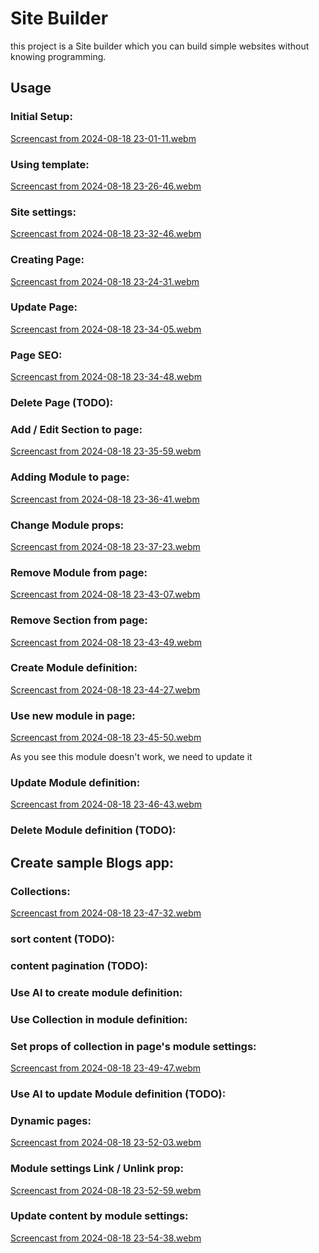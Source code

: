 # Site Builder
this project is a Site builder which you can build simple websites without knowing programming.

## Usage
### Initial Setup:
[Screencast from 2024-08-18 23-01-11.webm](https://github.com/user-attachments/assets/c75a926f-21d7-470f-a73b-fc100eb091c2)

### Using template:
[Screencast from 2024-08-18 23-26-46.webm](https://github.com/user-attachments/assets/ccf4e344-b32b-48ba-ae01-4978ccc5c109)

### Site settings:
[Screencast from 2024-08-18 23-32-46.webm](https://github.com/user-attachments/assets/67c9057a-1741-48cf-8770-afa96bf4da31)

### Creating Page:
[Screencast from 2024-08-18 23-24-31.webm](https://github.com/user-attachments/assets/b4f4062e-a17e-40ce-a0c3-b4adc240c36e)

### Update Page:
[Screencast from 2024-08-18 23-34-05.webm](https://github.com/user-attachments/assets/80b37da3-8a78-43bd-ac78-39be539160cb)

### Page SEO:
[Screencast from 2024-08-18 23-34-48.webm](https://github.com/user-attachments/assets/483d0daf-fbf9-4587-b351-f205cc766052)

### Delete Page (TODO):

### Add / Edit Section to page:
[Screencast from 2024-08-18 23-35-59.webm](https://github.com/user-attachments/assets/3592ffb6-7dac-4a92-8586-9d4899a937da)

### Adding Module to page:
[Screencast from 2024-08-18 23-36-41.webm](https://github.com/user-attachments/assets/d76e6a79-2567-4c02-94e9-6782a8f10d26)

### Change Module props:
[Screencast from 2024-08-18 23-37-23.webm](https://github.com/user-attachments/assets/6c6960bc-e372-4ae6-bf51-e2cb33a08277)

### Remove Module from page:
[Screencast from 2024-08-18 23-43-07.webm](https://github.com/user-attachments/assets/c712c1de-5b33-4758-b077-260a78cb2d62)

### Remove Section from page:
[Screencast from 2024-08-18 23-43-49.webm](https://github.com/user-attachments/assets/4e095610-fd3b-49db-9b97-e24f229a9a94)

### Create Module definition:
[Screencast from 2024-08-18 23-44-27.webm](https://github.com/user-attachments/assets/16e7b7b9-fd7c-4841-aac8-71a3f984c443)

### Use new module in page:
[Screencast from 2024-08-18 23-45-50.webm](https://github.com/user-attachments/assets/906246bc-e54a-469c-8aff-0f4de6e91e34)

As you see this module doesn't work, we need to update it

### Update Module definition:
[Screencast from 2024-08-18 23-46-43.webm](https://github.com/user-attachments/assets/c0f0093d-4ec0-40fc-b6a3-caed2bacdeb0)

### Delete Module definition (TODO):


## Create sample Blogs app:

### Collections:
[Screencast from 2024-08-18 23-47-32.webm](https://github.com/user-attachments/assets/49f5e8df-87bd-4678-b5e4-71b47770c29d)

### sort content (TODO):

### content pagination (TODO):

### Use AI to create module definition:
### Use Collection in module definition:
### Set props of collection in page's module settings:
[Screencast from 2024-08-18 23-49-47.webm](https://github.com/user-attachments/assets/ed15c7a4-1f33-495b-88e9-530ef26b1ba9)

### Use AI to update Module definition (TODO):

### Dynamic pages:
[Screencast from 2024-08-18 23-52-03.webm](https://github.com/user-attachments/assets/01cd76ce-6f74-41d6-a7e3-a3ea65ac99f5)

### Module settings Link / Unlink prop:
[Screencast from 2024-08-18 23-52-59.webm](https://github.com/user-attachments/assets/3716f75d-3515-44ef-8a11-af9977cf6036)


### Update content by module settings:
[Screencast from 2024-08-18 23-54-38.webm](https://github.com/user-attachments/assets/eeba71c3-ba62-4aba-8242-1f08ba1114dd)
